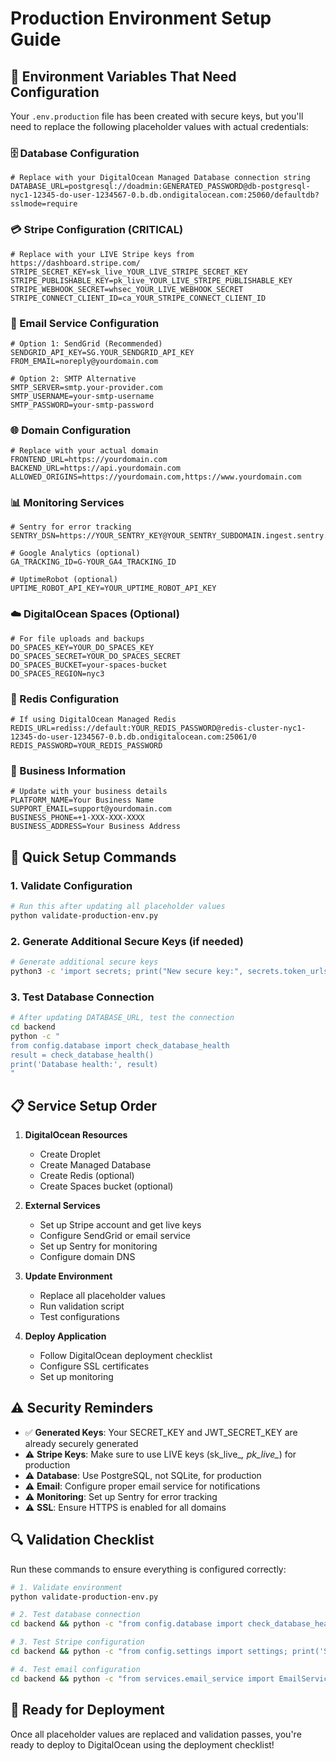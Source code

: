 # Production Environment Setup Guide

## 🔧 Environment Variables That Need Configuration

Your `.env.production` file has been created with secure keys, but you'll need to replace the following placeholder values with actual credentials:

### 🗄️ Database Configuration
```env
# Replace with your DigitalOcean Managed Database connection string
DATABASE_URL=postgresql://doadmin:GENERATED_PASSWORD@db-postgresql-nyc1-12345-do-user-1234567-0.b.db.ondigitalocean.com:25060/defaultdb?sslmode=require
```

### 💳 Stripe Configuration (CRITICAL)
```env
# Replace with your LIVE Stripe keys from https://dashboard.stripe.com/
STRIPE_SECRET_KEY=sk_live_YOUR_LIVE_STRIPE_SECRET_KEY
STRIPE_PUBLISHABLE_KEY=pk_live_YOUR_LIVE_STRIPE_PUBLISHABLE_KEY
STRIPE_WEBHOOK_SECRET=whsec_YOUR_LIVE_WEBHOOK_SECRET
STRIPE_CONNECT_CLIENT_ID=ca_YOUR_STRIPE_CONNECT_CLIENT_ID
```

### 📧 Email Service Configuration
```env
# Option 1: SendGrid (Recommended)
SENDGRID_API_KEY=SG.YOUR_SENDGRID_API_KEY
FROM_EMAIL=noreply@yourdomain.com

# Option 2: SMTP Alternative
SMTP_SERVER=smtp.your-provider.com
SMTP_USERNAME=your-smtp-username
SMTP_PASSWORD=your-smtp-password
```

### 🌐 Domain Configuration
```env
# Replace with your actual domain
FRONTEND_URL=https://yourdomain.com
BACKEND_URL=https://api.yourdomain.com
ALLOWED_ORIGINS=https://yourdomain.com,https://www.yourdomain.com
```

### 📊 Monitoring Services
```env
# Sentry for error tracking
SENTRY_DSN=https://YOUR_SENTRY_KEY@YOUR_SENTRY_SUBDOMAIN.ingest.sentry.io/YOUR_PROJECT_ID

# Google Analytics (optional)
GA_TRACKING_ID=G-YOUR_GA4_TRACKING_ID

# UptimeRobot (optional)
UPTIME_ROBOT_API_KEY=YOUR_UPTIME_ROBOT_API_KEY
```

### ☁️ DigitalOcean Spaces (Optional)
```env
# For file uploads and backups
DO_SPACES_KEY=YOUR_DO_SPACES_KEY
DO_SPACES_SECRET=YOUR_DO_SPACES_SECRET
DO_SPACES_BUCKET=your-spaces-bucket
DO_SPACES_REGION=nyc3
```

### 🔐 Redis Configuration
```env
# If using DigitalOcean Managed Redis
REDIS_URL=rediss://default:YOUR_REDIS_PASSWORD@redis-cluster-nyc1-12345-do-user-1234567-0.b.db.ondigitalocean.com:25061/0
REDIS_PASSWORD=YOUR_REDIS_PASSWORD
```

### 💼 Business Information
```env
# Update with your business details
PLATFORM_NAME=Your Business Name
SUPPORT_EMAIL=support@yourdomain.com
BUSINESS_PHONE=+1-XXX-XXX-XXXX
BUSINESS_ADDRESS=Your Business Address
```

## 🚀 Quick Setup Commands

### 1. Validate Configuration
```bash
# Run this after updating all placeholder values
python validate-production-env.py
```

### 2. Generate Additional Secure Keys (if needed)
```bash
# Generate additional secure keys
python3 -c 'import secrets; print("New secure key:", secrets.token_urlsafe(64))'
```

### 3. Test Database Connection
```bash
# After updating DATABASE_URL, test the connection
cd backend
python -c "
from config.database import check_database_health
result = check_database_health()
print('Database health:', result)
"
```

## 📋 Service Setup Order

1. **DigitalOcean Resources**
   - Create Droplet
   - Create Managed Database
   - Create Redis (optional)
   - Create Spaces bucket (optional)

2. **External Services**
   - Set up Stripe account and get live keys
   - Configure SendGrid or email service
   - Set up Sentry for monitoring
   - Configure domain DNS

3. **Update Environment**
   - Replace all placeholder values
   - Run validation script
   - Test configurations

4. **Deploy Application**
   - Follow DigitalOcean deployment checklist
   - Configure SSL certificates
   - Set up monitoring

## ⚠️ Security Reminders

- ✅ **Generated Keys**: Your SECRET_KEY and JWT_SECRET_KEY are already securely generated
- ⚠️ **Stripe Keys**: Make sure to use LIVE keys (sk_live_*, pk_live_*) for production
- ⚠️ **Database**: Use PostgreSQL, not SQLite, for production
- ⚠️ **Email**: Configure proper email service for notifications
- ⚠️ **Monitoring**: Set up Sentry for error tracking
- ⚠️ **SSL**: Ensure HTTPS is enabled for all domains

## 🔍 Validation Checklist

Run these commands to ensure everything is configured correctly:

```bash
# 1. Validate environment
python validate-production-env.py

# 2. Test database connection
cd backend && python -c "from config.database import check_database_health; print(check_database_health())"

# 3. Test Stripe configuration
cd backend && python -c "from config.settings import settings; print('Stripe configured:', bool(settings.STRIPE_SECRET_KEY))"

# 4. Test email configuration
cd backend && python -c "from services.email_service import EmailService; print('Email service configured')"
```

## 🎯 Ready for Deployment

Once all placeholder values are replaced and validation passes, you're ready to deploy to DigitalOcean using the deployment checklist!